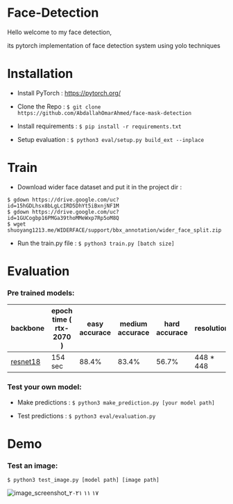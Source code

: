 # Face-Detection
Hello welcome to my face detection,

its pytorch implementation of face detection system using yolo techniques

# Installation

* Install PyTorch : https://pytorch.org/

* Clone the Repo : `$ git clone https://github.com/AbdallahOmarAhmed/face-mask-detection`

* Install requirements : `$ pip install -r requirements.txt`

* Setup evaluation : `$ python3 eval/setup.py build_ext --inplace`

# Train
* Download wider face dataset and put it in the project dir :
 ``` 
$ gdown https://drive.google.com/uc?id=15hGDLhsx8bLgLcIRD5DhYt5iBxnjNF1M
$ gdown https://drive.google.com/uc?id=1GUCogbp16PMGa39thoMMeWxp7Rp5oM8Q
$ wget shuoyang1213.me/WIDERFACE/support/bbx_annotation/wider_face_split.zip
 ```
* Run the train.py file : `$ python3 train.py [batch size]`

# Evaluation
###  Pre trained models:
backbone | epoch time ( rtx-2070 ) | easy accurace | medium accurace | hard accurace | resolution
----------|------------|----------|-----------|-----------|--------
[resnet18](https://drive.google.com/file/d/1es76BbJn1Wofc9AsdR4EC123N5dE4Fyi/view?usp=sharing)|154 sec|88.4%|83.4%|56.7%|448 * 448

###  Test your own model: 

* Make predictions : `$ python3 make_prediction.py [your model path]`

* Test predictions : `$ python3 eval/evaluation.py`

# Demo

### Test an image:
`$ python3 test_image.py [model path] [image path]`

![image_screenshot_١٧ ١١ ٢٠٢١](https://user-images.githubusercontent.com/49597655/142192854-a458cc3c-b738-45fa-9c97-1e4b70ea106d.png)

